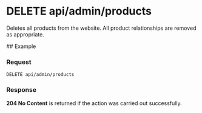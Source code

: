 # DELETE api/admin/products

Deletes all products from the website. All product relationships are removed as
appropriate.

## Example

### Request

`DELETE api/admin/products`

### Response

**204 No Content** is returned if the action was carried out successfully.
